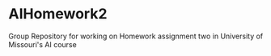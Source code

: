# AIHomework2
Group Repository for working on Homework assignment two in University of Missouri's AI course
